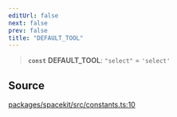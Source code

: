 ```yaml
---
editUrl: false
next: false
prev: false
title: "DEFAULT_TOOL"
---
```


> **`const`** **DEFAULT\_TOOL**: `"select"` = `'select'`

## Source

[packages/spacekit/src/constants.ts:10](https://github.com/nodenogg-in/alpha-p2p/blob/a4d5eff/packages/spacekit/src/constants.ts#L10)
